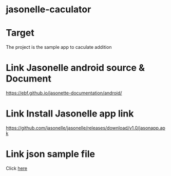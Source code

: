 # jasonelle-caculator

# Target
The project is the sample app to caculate addition

# Link Jasonelle android source & Document 
https://ebf.github.io/jasonette-documentation/android/

# Link Install Jasonelle app link 
https://github.com/jasonelle/jasonelle/releases/download/v1.0/jasonapp.apk

# Link json sample file
Click <a href="https://files.gigadomo.com/files/upload/597aaa573f91b427e66ab09d/5ab3505e6a4a2630a9ac3351/2019/10/7/22458a98-fe70-4519-9849-cc9720cc4ad8.json?name=addition.json">here</a>

